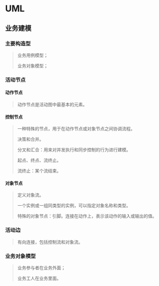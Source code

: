 # UML

## 业务建模

### 主要构造型

> 业务用例模型；
>
> 业务对象模型；

### 活动节点

#### 动作节点

> 动作节点是活动图中最基本的元素。

#### 控制节点

> 一种特殊的节点，用于在动作节点或对象节点之间协调流程。
>
> 决策和合并。
>
> 分叉和汇合：用来对并发执行和同步控制的行为进行建模。
>
> 起点、终点、流终止。
>
> 流终止：某个流结束。

#### 对象节点

> 定义对象流。
>
> 一个实例或一组同类型的实例，可以指定对象名称和类型。
>
> 特殊的对象节点：引脚。连接在动作上，表示该动作的输入或输出的值。

### 活动边

> 有向连接，包括控制流和对象流。

### 业务对象模型

> 业务参与者在业务外面；
>
> 业务工人在业务里面。
>
> 